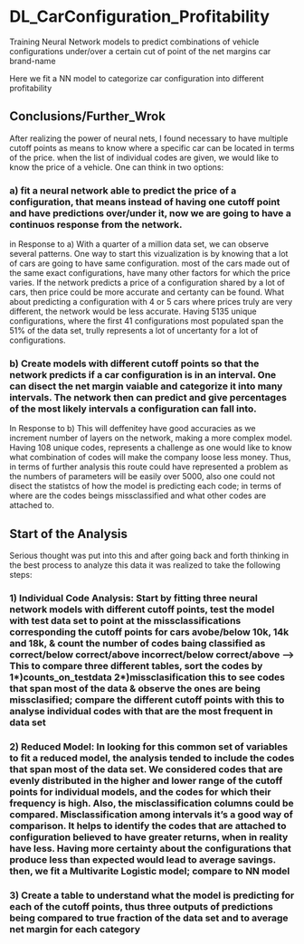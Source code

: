 # DL_CarConfiguration_Profitability
Training Neural Network models to predict combinations of vehicle configurations under/over a certain cut of point of the net margins car brand-name

Here we fit a NN model to categorize car configuration into different profitability

## Conclusions/Further_Wrok

After realizing the power of neural nets, I found necessary to have multiple cutoff points as means to know where a specific car can be located in terms of the price. when the list of individual codes are given, we would like to know the price of a vehicle. One can think in two options:

### a) fit a neural network able to predict the price of a configuration, that means instead of having one cutoff point and have predictions over/under it, now we are going to have a continuos response from the network. 

in Response to a) With a quarter of a million data set, we can observe several patterns. One way to start this vizualization is by knowing that a lot of cars are going to have same configuration. most of the cars made out of the same exact configurations, have many other factors for which the price varies. If the network predicts a price of a configuration shared by a lot of cars, then price could be more accurate and certanty can be found. What about predicting a configuration with 4 or 5 cars where prices truly are very different, the network would be less accurate. Having 5135 unique configurations, where the first 41 configurations most populated span the 51% of the data set, trully represents a lot of uncertanty for a lot of configurations. 

### b) Create models with different cutoff points so that the network predicts if a car configuration is in an interval. One can disect the net margin vaiable and categorize it into many intervals. The network then can predict and give percentages of the most likely intervals a configuration can fall into.

In Response to b) This will deffenitey have good accuracies as we increment number of layers on the network, making a more complex model. Having 108 unique codes, represents a challenge as one would like to know what combination of codes will make the company loose less money. Thus, in terms of further analysis this route could have represented a problem as the numbers of parameters will be easily over 5000, also one could not disect the statistcs of how the model is predicting each code; in terms of where are the codes beings missclassified and what other codes are attached to.

## Start of the Analysis

 Serious thought was put into this and after going back and forth thinking in the best process to analyze this data it was realized to take the following steps:

### 1) Individual Code Analysis: Start by fitting three neural network models with different cutoff points, test the model with test data set to point at the missclassifications corresponding the cutoff points for cars avobe/below 10k, 14k and 18k, & count the number of codes baing classified as correct/below correct/above incorrect/below correct/above --> This to compare three different tables, sort the codes by 1*)counts_on_testdata 2*)missclasification this to see codes that span most of the data & observe the ones are being missclasified; compare the different cutoff points with this to analyse individual codes with that are the most frequent in data set

### 2) Reduced Model: In looking for this common set of variables to fit a reduced model, the analysis tended to include the codes that span most of the data set. We considered codes that are evenly distributed in the higher and lower range of the cutoff points for individual models, and the codes for which their frequency is high. Also, the misclassification columns could be compared. Misclassification among intervals it’s a good way of comparison. It helps to identify the codes that are attached to configuration believed to have greater returns, when in reality have less. Having more certainty about the configurations that produce less than expected would lead to average savings. then, we fit a Multivarite Logistic model; compare to NN model 

### 3) Create a table to understand what the model is predicting for each of the cutoff points, thus three outputs of predictions being compared to true fraction of the data set and to average net margin for each category
